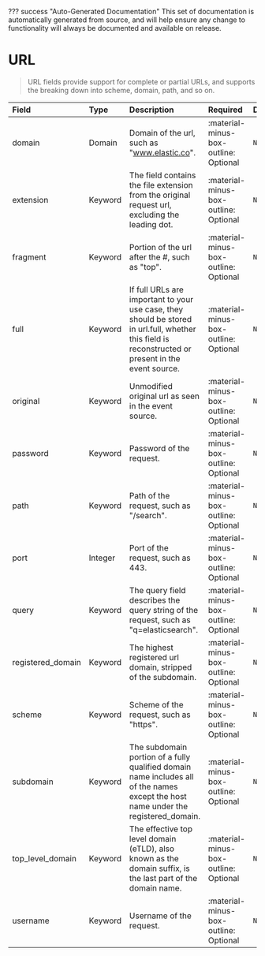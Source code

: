 ??? success "Auto-Generated Documentation"
    This set of documentation is automatically generated from source, and will help ensure any change to functionality will always be documented and available on release.

# URL

> URL fields provide support for complete or partial URLs, and supports the breaking down into scheme, domain, path, and so on.

| Field | Type | Description | Required | Default |
| :--- | :--- | :--- | :--- | :--- |
| domain | Domain | Domain of the url, such as "www.elastic.co". | :material-minus-box-outline: Optional | `None` |
| extension | Keyword | The field contains the file extension from the original request url, excluding the leading dot. | :material-minus-box-outline: Optional | `None` |
| fragment | Keyword | Portion of the url after the #, such as "top". | :material-minus-box-outline: Optional | `None` |
| full | Keyword | If full URLs are important to your use case, they should be stored in url.full, whether this field is reconstructed or present in the event source. | :material-minus-box-outline: Optional | `None` |
| original | Keyword | Unmodified original url as seen in the event source. | :material-minus-box-outline: Optional | `None` |
| password | Keyword | Password of the request. | :material-minus-box-outline: Optional | `None` |
| path | Keyword | Path of the request, such as "/search". | :material-minus-box-outline: Optional | `None` |
| port | Integer | Port of the request, such as 443. | :material-minus-box-outline: Optional | `None` |
| query | Keyword | The query field describes the query string of the request, such as "q=elasticsearch". | :material-minus-box-outline: Optional | `None` |
| registered_domain | Keyword | The highest registered url domain, stripped of the subdomain. | :material-minus-box-outline: Optional | `None` |
| scheme | Keyword | Scheme of the request, such as "https". | :material-minus-box-outline: Optional | `None` |
| subdomain | Keyword | The subdomain portion of a fully qualified domain name includes all of the names except the host name under the registered_domain. | :material-minus-box-outline: Optional | `None` |
| top_level_domain | Keyword | The effective top level domain (eTLD), also known as the domain suffix, is the last part of the domain name. | :material-minus-box-outline: Optional | `None` |
| username | Keyword | Username of the request. | :material-minus-box-outline: Optional | `None` |